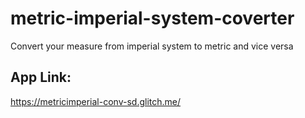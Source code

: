 # metric-imperial-system-coverter
Convert your measure from imperial system to metric and vice versa


## App Link:
https://metricimperial-conv-sd.glitch.me/

